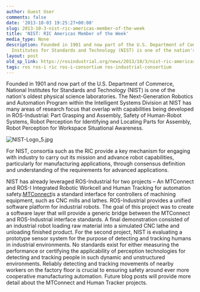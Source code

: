 ```yaml
---
author: Guest User
comments: false
date: '2013-10-03 19:25:27+00:00'
slug: 2013-10-3-nist-ric-americas-member-of-the-week
title: 'NIST: RIC Americas Member of the Week'
media_type: None
description: Founded in 1901 and now part of the U.S. Department of Commerce, National
  Institutes for Standards and Technology (NIST) is one of the nation's ...
layout: post
old_sp_link: https://rosindustrial.org/news/2013/10/3/nist-ric-americas-member-of-the-week
tags: ros ros-i ric ros-i-consortium ros-industrial-consortium
---
```


Founded in 1901 and now part of the U.S. Department of Commerce, National Institutes for Standards and Technology (NIST) is one of the nation's oldest physical science laboratories. The Next-Generation Robotics and Automation Program within the Intelligent Systems Division at NIST has many areas of research focus that overlap with capabilities being developed in ROS-Industrial: Part Grasping and Assembly, Safety of Human-Robot Systems, Robot Perception for Identifying and Locating Parts for Assembly, Robot Perception for Workspace Situational Awareness.

![NIST-Logo_5.jpg](https://images.squarespace-cdn.com/content/v1/51df34b1e4b08840dcfd2841/1380828194003-R2MJ31IW2J8CRAS4G0KQ/NIST-Logo_5.jpg)

For
NIST, consortia such as the RIC provide a key mechanism for engaging with
industry to carry out its mission and advance robot capabilities, particularly
for manufacturing applications, through consensus definition and understanding
of the requirements for advanced applications.

NIST has already leveraged ROS-Industrial for two projects –
An MTConnect and ROS-I Integrated Robotic Workcell and Human Tracking for automation
safety.[MTConnect](http://www.mtconnect.org/)is a standard interface for controllers of
machining equipment, such as CNC mills and lathes. ROS-Industrial provides a
unified software platform for industrial robots. The goal of this project was
to create a software layer that will provide a generic bridge between the
MTConnect and ROS-Industrial interface standards. A final demonstration
consisted of an industrial robot loading raw material into a simulated CNC
lathe and unloading finished product. For the second project, NIST is
evaluating a prototype sensor system for the purpose of detecting and tracking
humans in industrial environments. No standards exist for either measuring the
performance or certifying the applicability of perception technologies for
detecting and tracking people in such dynamic and unstructured environments.
Reliably detecting and tracking movements of nearby workers on the factory
floor is crucial to ensuring safety around ever more cooperative manufacturing
automation. Future blog posts will provide more detail about the MTConnect and
Human Tracker projects.


